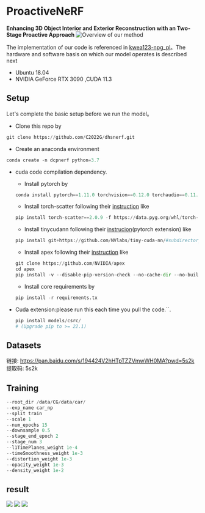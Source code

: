 # ProactiveNeRF
**Enhancing 3D Object Interior and Exterior Reconstruction with an Two-Stage Proactive Approach**
![Overview of our method](https://github.com/C2022G/ProactiveNeRF/blob/main/readme/1.png)

The implementation of our code is referenced in [kwea123-npg_pl](https://github.com/kwea123/ngp_pl)。The hardware and software basis on which our model operates is described next
 - Ubuntu 18.04
 -  NVIDIA GeForce RTX 3090 ,CUDA 11.3

## Setup
Let's complete the basic setup before we run the model。

 
+ Clone this repo by
```python
git clone https://github.com/C2022G/dhsnerf.git
```
+  Create an anaconda environment
```python
conda create -n dcpnerf python=3.7
``` 
+ cuda code compilation dependency.
	- Install pytorch by
	```python
	conda install pytorch==1.11.0 torchvision==0.12.0 torchaudio==0.11.0 cudatoolkit=11.3 -c pytorch
	```
	- Install torch-scatter following their [instruction](https://github.com/rusty1s/pytorch_scatter#installation) like
	```python
	pip install torch-scatter==2.0.9 -f https://data.pyg.org/whl/torch-1.11.0+cu113.html
	```
	- Install tinycudann following their [instrucion](https://github.com/NVlabs/tiny-cuda-nn#pytorch-extension)(pytorch extension) like
	```python
	pip install git+https://github.com/NVlabs/tiny-cuda-nn/#subdirectory=bindings/torch
	```
	- Install apex following their [instruction](https://github.com/NVIDIA/apex#linux) like
	```python
	git clone https://github.com/NVIDIA/apex 
	cd apex 
	pip install -v --disable-pip-version-check --no-cache-dir --no-build-isolation --config-settings "--build-option=--cpp_ext" --config-settings "--build-option=--cuda_ext" ./
	```
	- Install core requirements by
	```python
	pip install -r requirements.tx
	```
  
+ Cuda extension:please run this each time you pull the code.``.
 	```python
	pip install models/csrc/
	# (Upgrade pip to >= 22.1)
	```

## Datasets
链接: https://pan.baidu.com/s/194424V2hHTpTZZVmwWH0MA?pwd=5s2k 提取码: 5s2k 
## Training
```python
--root_dir /data/CG/data/car/
--exp_name car_np
--split train
--scale 1
--num_epochs 15
--downsample 0.5
--stage_end_epoch 2
--stage_num 3
--l1TimePlanes_weight 1e-4
--timeSmoothness_weight 1e-3
--distortion_weight 1e-3
--opacity_weight 1e-3
--density_weight 1e-2
```
## result
![](https://github.com/C2022G/ProactiveNeRF/blob/main/readme/4.png)
![](https://github.com/C2022G/ProactiveNeRF/blob/main/readme/5.png)
![](https://github.com/C2022G/ProactiveNeRF/blob/main/readme/6.png)
